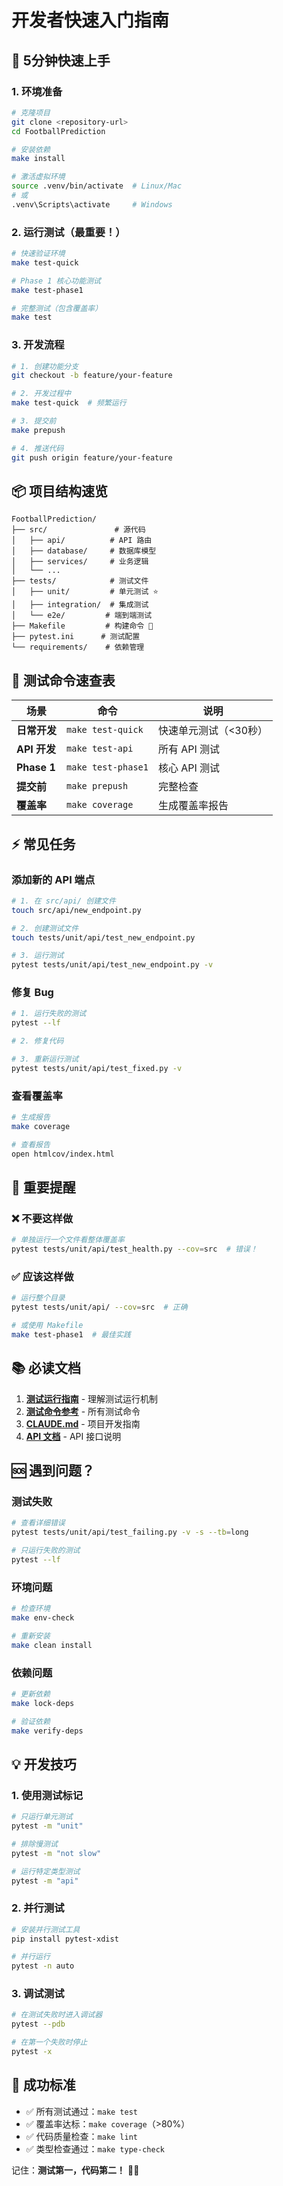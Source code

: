# 开发者快速入门指南

## 🎯 5分钟快速上手

### 1. 环境准备
```bash
# 克隆项目
git clone <repository-url>
cd FootballPrediction

# 安装依赖
make install

# 激活虚拟环境
source .venv/bin/activate  # Linux/Mac
# 或
.venv\Scripts\activate     # Windows
```

### 2. 运行测试（最重要！）
```bash
# 快速验证环境
make test-quick

# Phase 1 核心功能测试
make test-phase1

# 完整测试（包含覆盖率）
make test
```

### 3. 开发流程
```bash
# 1. 创建功能分支
git checkout -b feature/your-feature

# 2. 开发过程中
make test-quick  # 频繁运行

# 3. 提交前
make prepush

# 4. 推送代码
git push origin feature/your-feature
```

## 📦 项目结构速览

```
FootballPrediction/
├── src/               # 源代码
│   ├── api/          # API 路由
│   ├── database/     # 数据库模型
│   ├── services/     # 业务逻辑
│   └── ...
├── tests/            # 测试文件
│   ├── unit/         # 单元测试 ⭐
│   ├── integration/  # 集成测试
│   └── e2e/         # 端到端测试
├── Makefile         # 构建命令 📜
├── pytest.ini      # 测试配置
└── requirements/    # 依赖管理
```

## 🧪 测试命令速查表

| 场景 | 命令 | 说明 |
|------|------|------|
| **日常开发** | `make test-quick` | 快速单元测试（<30秒） |
| **API 开发** | `make test-api` | 所有 API 测试 |
| **Phase 1** | `make test-phase1` | 核心 API 测试 |
| **提交前** | `make prepush` | 完整检查 |
| **覆盖率** | `make coverage` | 生成覆盖率报告 |

## ⚡ 常见任务

### 添加新的 API 端点
```bash
# 1. 在 src/api/ 创建文件
touch src/api/new_endpoint.py

# 2. 创建测试文件
touch tests/unit/api/test_new_endpoint.py

# 3. 运行测试
pytest tests/unit/api/test_new_endpoint.py -v
```

### 修复 Bug
```bash
# 1. 运行失败的测试
pytest --lf

# 2. 修复代码

# 3. 重新运行测试
pytest tests/unit/api/test_fixed.py -v
```

### 查看覆盖率
```bash
# 生成报告
make coverage

# 查看报告
open htmlcov/index.html
```

## 🚨 重要提醒

### ❌ 不要这样做
```bash
# 单独运行一个文件看整体覆盖率
pytest tests/unit/api/test_health.py --cov=src  # 错误！
```

### ✅ 应该这样做
```bash
# 运行整个目录
pytest tests/unit/api/ --cov=src  # 正确

# 或使用 Makefile
make test-phase1  # 最佳实践
```

## 📚 必读文档

1. **[测试运行指南](../TEST_RUN_GUIDE.md)** - 理解测试运行机制
2. **[测试命令参考](TESTING_COMMANDS.md)** - 所有测试命令
3. **[CLAUDE.md](../CLAUDE.md)** - 项目开发指南
4. **[API 文档](reference/API_REFERENCE.md)** - API 接口说明

## 🆘 遇到问题？

### 测试失败
```bash
# 查看详细错误
pytest tests/unit/api/test_failing.py -v -s --tb=long

# 只运行失败的测试
pytest --lf
```

### 环境问题
```bash
# 检查环境
make env-check

# 重新安装
make clean install
```

### 依赖问题
```bash
# 更新依赖
make lock-deps

# 验证依赖
make verify-deps
```

## 💡 开发技巧

### 1. 使用测试标记
```bash
# 只运行单元测试
pytest -m "unit"

# 排除慢测试
pytest -m "not slow"

# 运行特定类型测试
pytest -m "api"
```

### 2. 并行测试
```bash
# 安装并行测试工具
pip install pytest-xdist

# 并行运行
pytest -n auto
```

### 3. 调试测试
```bash
# 在测试失败时进入调试器
pytest --pdb

# 在第一个失败时停止
pytest -x
```

## 🎉 成功标准

- ✅ 所有测试通过：`make test`
- ✅ 覆盖率达标：`make coverage`（>80%）
- ✅ 代码质量检查：`make lint`
- ✅ 类型检查通过：`make type-check`

记住：**测试第一，代码第二！** 🧪✨